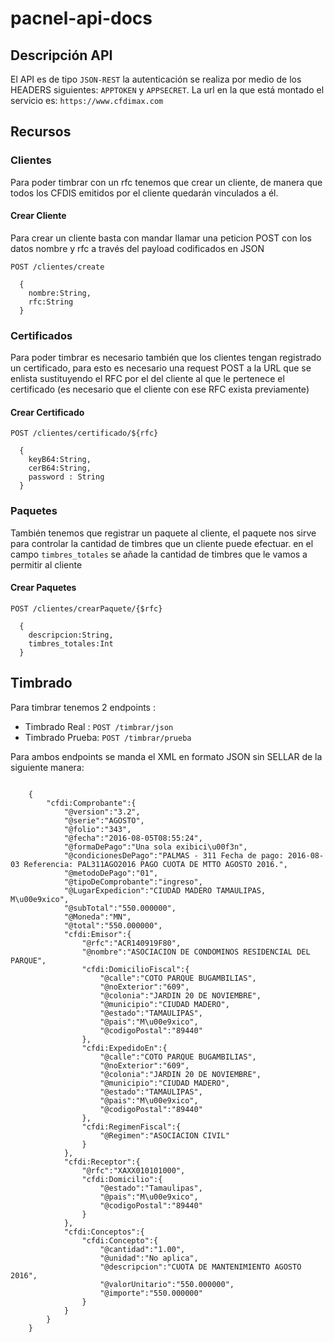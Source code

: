 # pacnel-api-docs


## Descripción API

El API es de tipo `JSON-REST` la autenticación se realiza por medio de los HEADERS siguientes: `APPTOKEN` y `APPSECRET`.
La url en la que está montado el servicio es: `https://www.cfdimax.com`


## Recursos

### Clientes 
Para poder timbrar con un rfc tenemos que crear un cliente, de manera que todos los CFDIS emitidos por el cliente quedarán vinculados a él.

#### Crear Cliente
Para crear un cliente basta con mandar llamar una peticion POST con los datos nombre y rfc a través del payload codificados en JSON

`POST /clientes/create`  
```
  {
    nombre:String, 
    rfc:String
  }
```

### Certificados
Para poder timbrar es necesario también que los clientes tengan registrado un certificado, para esto es necesario una request POST a la URL que se enlista sustituyendo el RFC por el del cliente al que le pertenece el certificado (es necesario que el cliente con ese RFC exista previamente)

#### Crear Certificado
`POST /clientes/certificado/${rfc}`
```
  {
    keyB64:String, 
    cerB64:String,
    password : String
  }
```


### Paquetes
También tenemos que registrar un paquete al cliente, el paquete nos sirve para controlar la cantidad de timbres que un cliente puede efectuar. en el campo `timbres_totales` se añade la cantidad de timbres que le vamos a permitir al cliente

#### Crear Paquetes
`POST /clientes/crearPaquete/{$rfc}`

```
  {
    descripcion:String, 
    timbres_totales:Int
  }
```



## Timbrado 
 Para timbrar tenemos 2 endpoints :
 
 

- Timbrado Real : `POST /timbrar/json`
- Timbrado Prueba: `POST /timbrar/prueba`

Para ambos endpoints se manda el XML en formato JSON sin SELLAR de la siguiente manera:
```

    {
        "cfdi:Comprobante":{
            "@version":"3.2",
            "@serie":"AGOSTO",
            "@folio":"343",
            "@fecha":"2016-08-05T08:55:24",
            "@formaDePago":"Una sola exibici\u00f3n",
            "@condicionesDePago":"PALMAS - 311 Fecha de pago: 2016-08-03 Referencia: PAL311AGO2016 PAGO CUOTA DE MTTO AGOSTO 2016.",
            "@metodoDePago":"01",
            "@tipoDeComprobante":"ingreso",
            "@LugarExpedicion":"CIUDAD MADERO TAMAULIPAS, M\u00e9xico",
            "@subTotal":"550.000000",
            "@Moneda":"MN",
            "@total":"550.000000",
            "cfdi:Emisor":{
                "@rfc":"ACR140919F80",
                "@nombre":"ASOCIACION DE CONDOMINOS RESIDENCIAL DEL PARQUE",
                "cfdi:DomicilioFiscal":{
                    "@calle":"COTO PARQUE BUGAMBILIAS",
                    "@noExterior":"609",
                    "@colonia":"JARDIN 20 DE NOVIEMBRE",
                    "@municipio":"CIUDAD MADERO",
                    "@estado":"TAMAULIPAS",
                    "@pais":"M\u00e9xico",
                    "@codigoPostal":"89440"
                },
                "cfdi:ExpedidoEn":{
                    "@calle":"COTO PARQUE BUGAMBILIAS",
                    "@noExterior":"609",
                    "@colonia":"JARDIN 20 DE NOVIEMBRE",
                    "@municipio":"CIUDAD MADERO",
                    "@estado":"TAMAULIPAS",
                    "@pais":"M\u00e9xico",
                    "@codigoPostal":"89440"
                },
                "cfdi:RegimenFiscal":{
                    "@Regimen":"ASOCIACION CIVIL"
                }
            },
            "cfdi:Receptor":{
                "@rfc":"XAXX010101000",
                "cfdi:Domicilio":{
                    "@estado":"Tamaulipas",
                    "@pais":"M\u00e9xico",
                    "@codigoPostal":"89440"
                }
            },
            "cfdi:Conceptos":{
                "cfdi:Concepto":{
                    "@cantidad":"1.00",
                    "@unidad":"No aplica",
                    "@descripcion":"CUOTA DE MANTENIMIENTO AGOSTO 2016",
                    "@valorUnitario":"550.000000",
                    "@importe":"550.000000"
                }
            }
        }
    }

```
